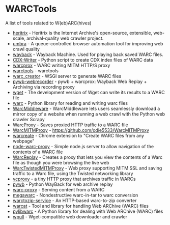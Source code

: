 WARCTools
=========

A list of tools related to W(eb)ARC(hives)

* [heritrix](https://github.com/internetarchive/heritrix3) - Heritrix is the Internet Archive's open-source, extensible, web-scale, archival-quality web crawler project.
* [umbra](https://github.com/internetarchive/umbra) - A queue-controlled browser automation tool for improving web crawl quality
* [wayback](https://github.com/internetarchive/wayback) - Wayback Machine. Used for playing back saved WARC files.
* [CDX-Writer](https://github.com/internetarchive/CDX-Writer) - Python script to create CDX index files of WARC data 
* [warcprox](https://github.com/internetarchive/warcprox) - WARC writing MITM HTTP/S proxy
* [warctools](https://github.com/internetarchive/warctools) - warctools
* [warc_creator](https://github.com/jcushman/warc_creator) - WSGI server to generate WARC files
* [pywb-webrecorder](https://github.com/ikreymer/pywb-webrecorder) - pywb + warcprox: Wayback Web Replay + Archiving via recording proxy
* [wget](http://www.archiveteam.org/index.php?title=Wget_with_WARC_output) - The development version of Wget can write its results to a WARC file
* [warc](https://github.com/internetarchive/warc) - Python library for reading and writing warc files
* [WarcMiddleware](https://github.com/odie5533/WarcMiddleware) - WarcMiddleware lets users seamlessly download a mirror copy of a website when running a web crawl with the Python web crawler Scrapy
* [WarcProxy](https://github.com/odie5533/WarcProxy) - Saves proxied HTTP traffic to a WARC file
* [WarcMITMProxy](https://github.com/odie5533/WarcMITMProxy) - https://github.com/odie5533/WarcMITMProxy
* [warcreate](https://github.com/machawk1/warcreate) - Chrome extension to "Create WARC files from any webpage"
* [node-warc-proxy](https://github.com/ualbertalib/node-warc-proxy) - Simple node.js server to allow navigation of the contents of a WARC file
* [WarcReplay](https://github.com/odie5533/WarcReplay) - Creates a proxy that lets you view the contents of a Warc file as though you were browsing the live web
* [WarcTwistedMITMProxy](https://github.com/odie5533/WarcTwistedMITMProxy) - Web proxy supporting MITM SSL and saving traffic to a Warc file, using the Twisted networking library
* [vcproxy](https://github.com/kngenie/vcproxy) - a tiny HTTP proxy that archives traffic in WARCs
* [pywb](https://github.com/ikreymer/pywb) - Python WayBack for web archive replay
* [warc-proxy](https://github.com/alard/warc-proxy) - Serving content from a WARC
* [megawarc](https://github.com/alard/megawarc) - Nondestructive warc-in-tar to warc conversion
* [warctozip-service](https://github.com/alard/warctozip-service) - An HTTP-based warc-to-zip converter
* [warcat](https://github.com/chfoo/warcat) - Tool and library for handling Web ARChive (WARC) files
* [pylibwarc](https://github.com/odie5533/pylibwarc/) - A Python library for dealing with Web ARChive (WARC) files
* [wpull](https://github.com/chfoo/wpull) - Wget-compatible web downloader and crawler
